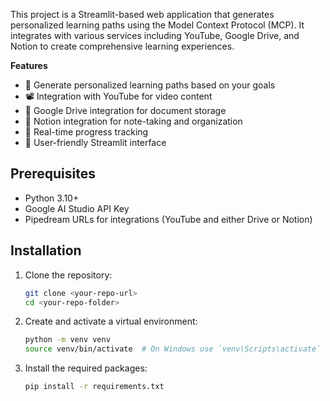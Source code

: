 This project is a Streamlit-based web application that generates personalized learning paths using the Model Context Protocol (MCP). It integrates with various services including YouTube, Google Drive, and Notion to create comprehensive learning experiences.

**Features**

- 🎯 Generate personalized learning paths based on your goals  
- 📽️ Integration with YouTube for video content  
- 📁 Google Drive integration for document storage  
- 📝 Notion integration for note-taking and organization  
- 🚀 Real-time progress tracking  
- 🎨 User-friendly Streamlit interface
## Prerequisites

- Python 3.10+
- Google AI Studio API Key
- Pipedream URLs for integrations (YouTube and either Drive or Notion)

## Installation

1. Clone the repository:

    ```bash
    git clone <your-repo-url>
    cd <your-repo-folder>
    ```

2. Create and activate a virtual environment:

    ```bash
    python -m venv venv
    source venv/bin/activate  # On Windows use `venv\Scripts\activate`
    ```

3. Install the required packages:

    ```bash
    pip install -r requirements.txt
    ```
